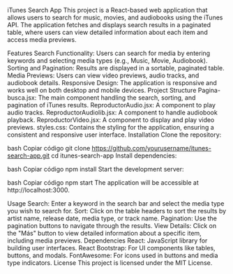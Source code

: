 iTunes Search App
This project is a React-based web application that allows users to search for music, movies, and audiobooks using the iTunes API. The application fetches and displays search results in a paginated table, where users can view detailed information about each item and access media previews.

Features
Search Functionality: Users can search for media by entering keywords and selecting media types (e.g., Music, Movie, Audiobook).
Sorting and Pagination: Results are displayed in a sortable, paginated table.
Media Previews: Users can view video previews, audio tracks, and audiobook details.
Responsive Design: The application is responsive and works well on both desktop and mobile devices.
Project Structure
Pagina-busca.jsx: The main component handling the search, sorting, and pagination of iTunes results.
ReproductorAudio.jsx: A component to play audio tracks.
ReproductorAudiolib.jsx: A component to handle audiobook playback.
ReproductorVideo.jsx: A component to display and play video previews.
styles.css: Contains the styling for the application, ensuring a consistent and responsive user interface.
Installation
Clone the repository:

bash
Copiar código
git clone https://github.com/yourusername/itunes-search-app.git
cd itunes-search-app
Install dependencies:

bash
Copiar código
npm install
Start the development server:

bash
Copiar código
npm start
The application will be accessible at http://localhost:3000.

Usage
Search: Enter a keyword in the search bar and select the media type you wish to search for.
Sort: Click on the table headers to sort the results by artist name, release date, media type, or track name.
Pagination: Use the pagination buttons to navigate through the results.
View Details: Click on the "Más" button to view detailed information about a specific item, including media previews.
Dependencies
React: JavaScript library for building user interfaces.
React Bootstrap: For UI components like tables, buttons, and modals.
FontAwesome: For icons used in buttons and media type indicators.
License
This project is licensed under the MIT License.